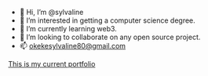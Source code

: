 - 👋 Hi, I’m @sylvaline
- 👀 I’m interested in getting a computer science degree.
- 🌱 I’m currently learning web3.
- 💞️ I’m looking to collaborate on any open source project.
- 📫 okekesylvaline80@gmail.com

<!---
sylvaline/sylvaline is a ✨ special ✨ repository because its `README.md` (this file) appears on your GitHub profile.
You can click the Preview link to take a look at your changes.
--->
[This is my current portfolio](https://607f075e2b75fa0e44dc4812--pedantic-payne-590923.netlify.app/) 
